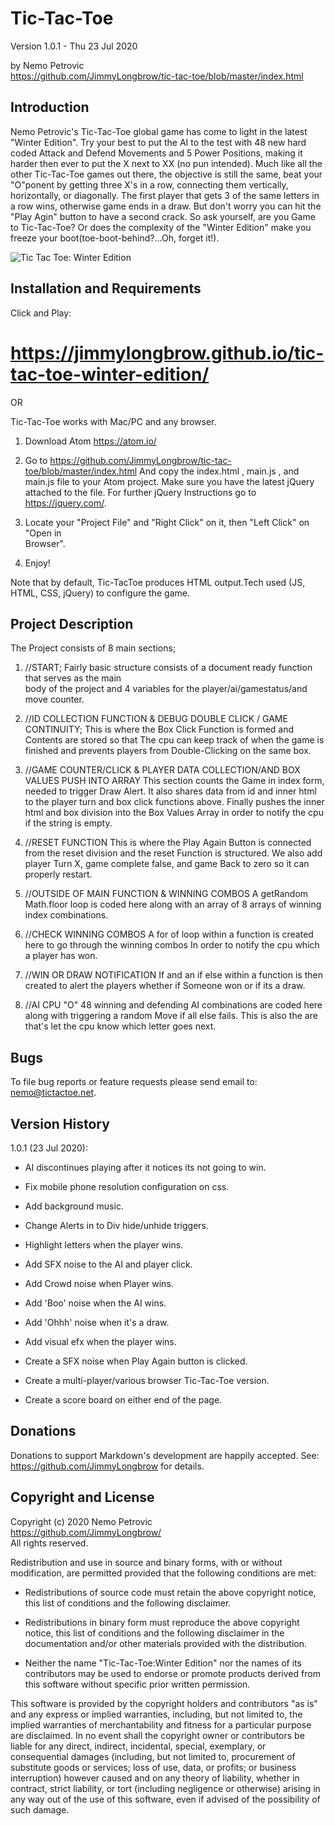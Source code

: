 Tic-Tac-Toe
===========

Version 1.0.1 - Thu 23 Jul 2020

by Nemo Petrovic  
<https://github.com/JimmyLongbrow/tic-tac-toe/blob/master/index.html>


Introduction
------------

Nemo Petrovic's Tic-Tac-Toe global game has come to light in the latest "Winter Edition". Try your best to put the AI to the test with 48 new hard coded Attack and Defend Movements and 5 Power Positions, making it harder then ever to put the X next to XX (no pun intended). Much like all the other Tic-Tac-Toe games out there, the objective is still the same, beat your "O"ponent by getting three X's in a row, connecting them vertically, horizontally, or diagonally. The first player that gets 3 of the same letters in a row wins, otherwise game ends in a draw. But don't worry you can hit the "Play Agin" button to have a second crack. So ask yourself, are you Game to Tic-Tac-Toe? Or does the complexity of the "Winter Edition" make you freeze your boot(toe-boot-behind?...Oh, forget it!).

<img src="https://raw.githubusercontent.com/JimmyLongbrow/tic-tac-toe/master/tic-tac-toe/tictactoeWinterEdition.png" alt= "Tic Tac Toe: Winter Edition"/>

Installation and Requirements
-----------------------------

Click and Play: 
# https://jimmylongbrow.github.io/tic-tac-toe-winter-edition/

OR

Tic-Tac-Toe works with Mac/PC and any browser.

1.  Download Atom <https://atom.io/>


2.  Go to <https://github.com/JimmyLongbrow/tic-tac-toe/blob/master/index.html>
    And copy the index.html ,  main.js , and main.js file to your Atom project.
    Make sure you have the latest jQuery attached to the file. For further jQuery
    Instructions go to <https://jquery.com/>.

3.  Locate your "Project File" and "Right Click" on it, then "Left Click" on "Open in  
    Browser".

4.  Enjoy!

Note that by default, Tic-TacToe produces HTML output.Tech used (JS, HTML, CSS, jQuery) to configure the game.


Project Description
-------------------

The Project consists of 8 main sections;

1.  //START;
    Fairly basic structure consists of a document ready function that serves as the main      
    body of the project and 4 variables for the player/ai/gamestatus/and move counter.



2.  //ID COLLECTION FUNCTION & DEBUG DOUBLE CLICK / GAME CONTINUITY;
    This is where the Box Click Function is formed and Contents are stored so that
    The cpu can keep track of when the game is finished and prevents players from
    Double-Clicking on the same box.


3.  //GAME COUNTER/CLICK & PLAYER DATA COLLECTION/AND BOX VALUES PUSH INTO ARRAY
    This section counts the Game in index form, needed to trigger Draw Alert.
    It also shares data from id and inner html to the player turn and box click
    functions above. Finally pushes the inner html and box division into the Box Values
    Array in order to notify the cpu if the string is empty.    


4.  //RESET FUNCTION
    This is where the Play Again Button is connected from the reset division and the reset
    Function is structured. We also add player Turn X, game complete false, and game
    Back to zero so it can properly restart.


5.  //OUTSIDE OF MAIN FUNCTION & WINNING COMBOS
    A getRandom Math.floor loop is coded here along with an array of 8 arrays of winning
    index combinations.


6.  //CHECK WINNING COMBOS
    A for of loop within a function is created here to go through the winning combos
    In order to notify the cpu which a player has won.

7.  //WIN OR DRAW NOTIFICATION
    If and an if else within a function is then created to alert the players whether if
    Someone won or if its a draw.

8.  //AI CPU "O"
    48 winning and defending AI combinations are coded here along with triggering a random
    Move if all else fails. This is also the are that's let the cpu know which letter goes
    next.



Bugs
----

To file bug reports or feature requests please send email to:
<nemo@tictactoe.net>.



Version History
---------------

1.0.1 (23 Jul 2020):

+	AI discontinues playing after it notices its not going to win.

+	Fix mobile phone resolution configuration on css.

+	Add background music.

+	Change Alerts in to Div hide/unhide triggers.

+	Highlight letters when the player wins.

+	Add SFX noise to the AI and player click.

+	Add Crowd noise when Player wins.

+	Add 'Boo' noise when the AI wins.

+	Add 'Ohhh' noise when it's a draw.

+	Add visual efx when the player wins.

+	Create a SFX noise when Play Again button is clicked.

+	Create a multi-player/various browser Tic-Tac-Toe version.

+	Create a score board on either end of the page.


Donations
---------

Donations to support Markdown's development are happily accepted. See:
<https://github.com/JimmyLongbrow> for details.



Copyright and License
---------------------

Copyright (c) 2020 Nemo Petrovic   
<https://github.com/JimmyLongbrow/>   
All rights reserved.

Redistribution and use in source and binary forms, with or without
modification, are permitted provided that the following conditions are
met:

* Redistributions of source code must retain the above copyright notice,
  this list of conditions and the following disclaimer.

* Redistributions in binary form must reproduce the above copyright
  notice, this list of conditions and the following disclaimer in the
  documentation and/or other materials provided with the distribution.

* Neither the name "Tic-Tac-Toe:Winter Edition" nor the names of its contributors may
  be used to endorse or promote products derived from this software
  without specific prior written permission.

This software is provided by the copyright holders and contributors "as
is" and any express or implied warranties, including, but not limited
to, the implied warranties of merchantability and fitness for a
particular purpose are disclaimed. In no event shall the copyright owner
or contributors be liable for any direct, indirect, incidental, special,
exemplary, or consequential damages (including, but not limited to,
procurement of substitute goods or services; loss of use, data, or
profits; or business interruption) however caused and on any theory of
liability, whether in contract, strict liability, or tort (including
negligence or otherwise) arising in any way out of the use of this
software, even if advised of the possibility of such damage.
